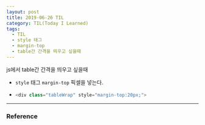 ```yaml
---
layout: post
title: 2019-06-26 TIL
category: TIL(Today I Learned)
tags:
  - TIL
  - style 태그
  - margin-top
  - table간 간격을 띄우고 싶을때
---
```






js에서 table간 간격을 띄우고 싶을때

- `style` 태그 `margin-top` 픽셀을 넣는다.

- ```javascript
  <div class="tableWrap" style="margin-top:20px;">
  ```



---

### Reference

